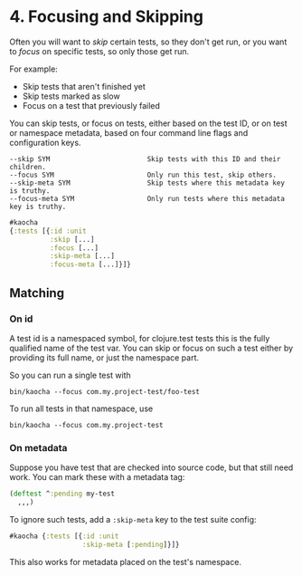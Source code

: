 # 4. Focusing and Skipping

Often you will want to *skip* certain tests, so they don't get run, or you want
to *focus* on specific tests, so only those get run.

For example:

- Skip tests that aren't finished yet
- Skip tests marked as slow
- Focus on a test that previously failed

You can skip tests, or focus on tests, either based on the test ID, or on test
or namespace metadata, based on four command line flags and configuration keys.

``` shell
--skip SYM                        Skip tests with this ID and their children.
--focus SYM                       Only run this test, skip others.
--skip-meta SYM                   Skip tests where this metadata key is truthy.
--focus-meta SYM                  Only run tests where this metadata key is truthy.
```

``` clojure
#kaocha
{:tests [{:id :unit
          :skip [...]
          :focus [...]
          :skip-meta [...]
          :focus-meta [...]}]}
```

## Matching

### On id

A test id is a namespaced symbol, for clojure.test tests this is the
fully qualified name of the test var. You can skip or focus on such a test
either by providing its full name, or just the namespace part.

So you can run a single test with

``` shell
bin/kaocha --focus com.my.project-test/foo-test
```

To run all tests in that namespace, use

``` shell
bin/kaocha --focus com.my.project-test
```

### On metadata

Suppose you have test that are checked into source code, but that still need
work. You can mark these with a metadata tag:

``` clojure
(deftest ^:pending my-test
  ,,,)
```

To ignore such tests, add a `:skip-meta` key to the test suite config:

``` clojure
#kaocha {:tests [{:id :unit
                  :skip-meta [:pending]}]}
```

This also works for metadata placed on the test's namespace.
